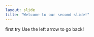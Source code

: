 ```yaml
---
layout: slide
title: "Welcome to our second slide!"
---
```

first try
Use the left arrow to go back!
